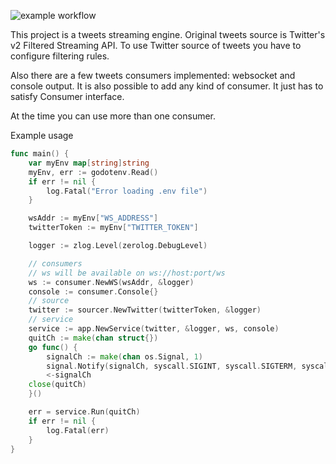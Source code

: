 ![example workflow](https://github.com/hotafrika/tweetstream/actions/workflows/autotests.yml/badge.svg)

This project is a tweets streaming engine. Original tweets source is Twitter's v2 Filtered Streaming API.
To use Twitter source of tweets you have to configure filtering rules.

Also there are a few tweets consumers implemented: websocket and console output. 
It is also possible to add any kind of consumer. It just has to satisfy Consumer interface.

At the time you can use more than one consumer.

Example usage
```go
func main() {
    var myEnv map[string]string
    myEnv, err := godotenv.Read()
    if err != nil {
        log.Fatal("Error loading .env file")
    }

    wsAddr := myEnv["WS_ADDRESS"]
    twitterToken := myEnv["TWITTER_TOKEN"]

    logger := zlog.Level(zerolog.DebugLevel)

    // consumers
    // ws will be available on ws://host:port/ws
    ws := consumer.NewWS(wsAddr, &logger)
    console := consumer.Console{}
    // source
    twitter := sourcer.NewTwitter(twitterToken, &logger)
    // service
    service := app.NewService(twitter, &logger, ws, console)
    quitCh := make(chan struct{})
    go func() {
        signalCh := make(chan os.Signal, 1)
        signal.Notify(signalCh, syscall.SIGINT, syscall.SIGTERM, syscall.SIGHUP)
        <-signalCh
    close(quitCh)
    }()

    err = service.Run(quitCh)
    if err != nil {
        log.Fatal(err)
    }
}
```

